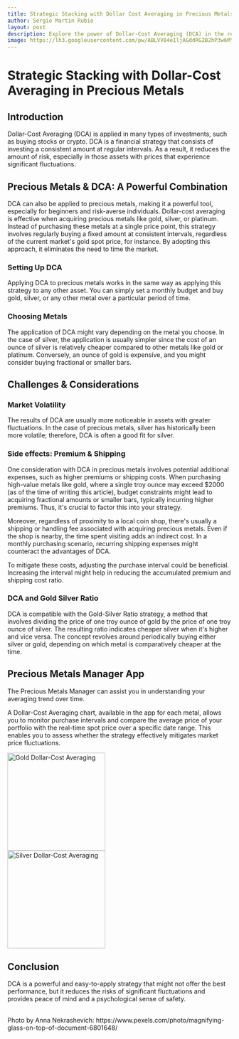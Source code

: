 ```yaml
---
title: Strategic Stacking with Dollar Cost Averaging in Precious Metals
author: Sergio Martin Rubio
layout: post
description: Explore the power of Dollar-Cost Averaging (DCA) in the realm of precious metals. From understanding the strategy to its application in gold, silver, or platinum, learn how DCA becomes a vital tool, especially for beginners and risk-conscious investors. Uncover the nuances of setting up DCA, choosing metals wisely, and navigating market volatility.
image: https://lh3.googleusercontent.com/pw/ABLVV84eIljAGddRG2B2hP3w6MYj4Nhd-yBAf2nRXL1cjw2v4L5OJByvJ5mRLDBoIRNji2Pitt1Tmv22aysSiaPiM6ORAbEcW5DLJZD5VCHjG0OAYGocS3hw_hcQ-gP_-4VLmNO9Av9nc-pbuYtlaheFGVhN=w3000-h2000-s-no?authuser=0
---
```


# Strategic Stacking with Dollar-Cost Averaging in Precious Metals

## Introduction

Dollar-Cost Averaging (DCA) is applied in many types of investments, such as buying stocks or crypto. DCA is a financial strategy that consists of investing a consistent amount at regular intervals. As a result, it reduces the amount of risk, especially in those assets with prices that experience significant fluctuations.

## Precious Metals & DCA: A Powerful Combination

DCA can also be applied to precious metals, making it a powerful tool, especially for beginners and risk-averse individuals. Dollar-cost averaging is effective when acquiring precious metals like gold, silver, or platinum. Instead of purchasing these metals at a single price point, this strategy involves regularly buying a fixed amount at consistent intervals, regardless of the current market's gold spot price, for instance. By adopting this approach, it eliminates the need to time the market.

### Setting Up DCA

Applying DCA to precious metals works in the same way as applying this strategy to any other asset. You can simply set a monthly budget and buy gold, silver, or any other metal over a particular period of time.

### Choosing Metals

The application of DCA might vary depending on the metal you choose. In the case of silver, the application is usually simpler since the cost of an ounce of silver is relatively cheaper compared to other metals like gold or platinum. Conversely, an ounce of gold is expensive, and you might consider buying fractional or smaller bars.

## Challenges & Considerations

### Market Volatility

The results of DCA are usually more noticeable in assets with greater fluctuations. In the case of precious metals, silver has historically been more volatile; therefore, DCA is often a good fit for silver.

### Side effects: Premium & Shipping

One consideration with DCA in precious metals involves potential additional expenses, such as higher premiums or shipping costs. When purchasing high-value metals like gold, where a single troy ounce may exceed $2000 (as of the time of writing this article), budget constraints might lead to acquiring fractional amounts or smaller bars, typically incurring higher premiums. Thus, it's crucial to factor this into your strategy.

Moreover, regardless of proximity to a local coin shop, there's usually a shipping or handling fee associated with acquiring precious metals. Even if the shop is nearby, the time spent visiting adds an indirect cost. In a monthly purchasing scenario, recurring shipping expenses might counteract the advantages of DCA.

To mitigate these costs, adjusting the purchase interval could be beneficial. Increasing the interval might help in reducing the accumulated premium and shipping cost ratio.

### DCA and Gold Silver Ratio

DCA is compatible with the Gold-Silver Ratio strategy, a method that involves dividing the price of one troy ounce of gold by the price of one troy ounce of silver. The resulting ratio indicates cheaper silver when it's higher and vice versa. The concept revolves around periodically buying either silver or gold, depending on which metal is comparatively cheaper at the time.

## Precious Metals Manager App

The Precious Metals Manager can assist you in understanding your averaging trend over time.



<div class="row">
    <div class="col-md-4">
        <p>A Dollar-Cost Averaging chart, available in the app for each metal, allows you to monitor purchase intervals and compare the average price of your portfolio with the real-time spot price over a specific date range. This enables you to assess whether the strategy effectively mitigates market price fluctuations.</p>
    </div>
    <div class="col-md-4">
        <img class="rounded" width="220" src="https://lh3.googleusercontent.com/pw/ABLVV84XrKoW4X0cFyuYx9a4my0WWZNBnsqXl730fCTKQ1fFW3oKn6JlsNGbNF-Yh0naRzzgl40L0OgdXxWjYQNzu5OyR2Xq_IjxHr3GswtvuCdxBwtvTOh5hEfXrZ9yri2WIiHaogcdg0YoBECC-bWtHQIp=w922-h2000-s-no?authuser=0" alt="Gold Dollar-Cost Averaging" />
    </div>
    <div class="col-md-4">
        <img class="rounded" width="220" src="https://lh3.googleusercontent.com/pw/ABLVV87sEv-bVh1ctKDM3nXkUcdpymlLjVBpbIyRu6_zLB0EZHoNNjfCW81EFHnYmZSs5_elR5UlUrhqQnWIZWXsQz1qIAJIj6vPQO-ibn56ocGFT6EuUpNZB5aOg_tkYqINZTfirhnEewKx0kjieUwG_at6=w922-h2000-s-no?authuser=0" alt="Silver Dollar-Cost Averaging" />
    </div>
</div>

## Conclusion

DCA is a powerful and easy-to-apply strategy that might not offer the best performance, but it reduces the risks of significant fluctuations and provides peace of mind and a psychological sense of safety.

<br>
Photo by Anna Nekrashevich: https://www.pexels.com/photo/magnifying-glass-on-top-of-document-6801648/